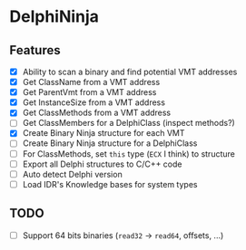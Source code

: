 # DelphiNinja

## Features

- [x] Ability to scan a binary and find potential VMT addresses
- [x] Get ClassName from a VMT address
- [x] Get ParentVmt from a VMT address
- [x] Get InstanceSize from a VMT address
- [x] Get ClassMethods from a VMT address
- [ ] Get ClassMembers for a DelphiClass (inspect methods?)
- [x] Create Binary Ninja structure for each VMT
- [ ] Create Binary Ninja structure for a DelphiClass
- [ ] For ClassMethods, set `this` type (`ECX` I think) to structure
- [ ] Export all Delphi structures to C/C++ code
- [ ] Auto detect Delphi version
- [ ] Load IDR's Knowledge bases for system types

## TODO

- [ ] Support 64 bits binaries (`read32` -> `read64`, offsets, ...)
